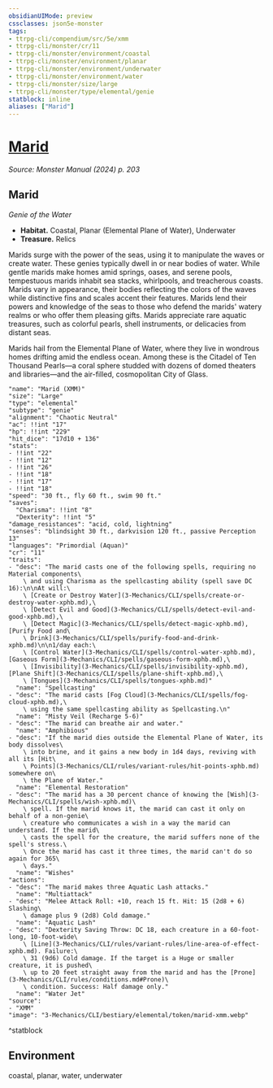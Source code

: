 ```yaml
---
obsidianUIMode: preview
cssclasses: json5e-monster
tags:
- ttrpg-cli/compendium/src/5e/xmm
- ttrpg-cli/monster/cr/11
- ttrpg-cli/monster/environment/coastal
- ttrpg-cli/monster/environment/planar
- ttrpg-cli/monster/environment/underwater
- ttrpg-cli/monster/environment/water
- ttrpg-cli/monster/size/large
- ttrpg-cli/monster/type/elemental/genie
statblock: inline
aliases: ["Marid"]
---
```

# [Marid](3-Mechanics\CLI\bestiary\elemental/marid-xmm.md)
*Source: Monster Manual (2024) p. 203*  

## Marid

*Genie of the Water*

- **Habitat.** Coastal, Planar (Elemental Plane of Water), Underwater  
- **Treasure.** Relics  

Marids surge with the power of the seas, using it to manipulate the waves or create water. These genies typically dwell in or near bodies of water. While gentle marids make homes amid springs, oases, and serene pools, tempestuous marids inhabit sea stacks, whirlpools, and treacherous coasts. Marids vary in appearance, their bodies reflecting the colors of the waves while distinctive fins and scales accent their features. Marids lend their powers and knowledge of the seas to those who defend the marids' watery realms or who offer them pleasing gifts. Marids appreciate rare aquatic treasures, such as colorful pearls, shell instruments, or delicacies from distant seas.

Marids hail from the Elemental Plane of Water, where they live in wondrous homes drifting amid the endless ocean. Among these is the Citadel of Ten Thousand Pearls—a coral sphere studded with dozens of domed theaters and libraries—and the air-filled, cosmopolitan City of Glass.

```statblock
"name": "Marid (XMM)"
"size": "Large"
"type": "elemental"
"subtype": "genie"
"alignment": "Chaotic Neutral"
"ac": !!int "17"
"hp": !!int "229"
"hit_dice": "17d10 + 136"
"stats":
- !!int "22"
- !!int "12"
- !!int "26"
- !!int "18"
- !!int "17"
- !!int "18"
"speed": "30 ft., fly 60 ft., swim 90 ft."
"saves":
  "Charisma": !!int "8"
  "Dexterity": !!int "5"
"damage_resistances": "acid, cold, lightning"
"senses": "blindsight 30 ft., darkvision 120 ft., passive Perception 13"
"languages": "Primordial (Aquan)"
"cr": "11"
"traits":
- "desc": "The marid casts one of the following spells, requiring no Material components\
    \ and using Charisma as the spellcasting ability (spell save DC 16):\n\nAt will:\
    \ [Create or Destroy Water](3-Mechanics/CLI/spells/create-or-destroy-water-xphb.md),\
    \ [Detect Evil and Good](3-Mechanics/CLI/spells/detect-evil-and-good-xphb.md),\
    \ [Detect Magic](3-Mechanics/CLI/spells/detect-magic-xphb.md), [Purify Food and\
    \ Drink](3-Mechanics/CLI/spells/purify-food-and-drink-xphb.md)\n\n1/day each:\
    \ [Control Water](3-Mechanics/CLI/spells/control-water-xphb.md), [Gaseous Form](3-Mechanics/CLI/spells/gaseous-form-xphb.md),\
    \ [Invisibility](3-Mechanics/CLI/spells/invisibility-xphb.md), [Plane Shift](3-Mechanics/CLI/spells/plane-shift-xphb.md),\
    \ [Tongues](3-Mechanics/CLI/spells/tongues-xphb.md)"
  "name": "Spellcasting"
- "desc": "The marid casts [Fog Cloud](3-Mechanics/CLI/spells/fog-cloud-xphb.md),\
    \ using the same spellcasting ability as Spellcasting.\n"
  "name": "Misty Veil (Recharge 5-6)"
- "desc": "The marid can breathe air and water."
  "name": "Amphibious"
- "desc": "If the marid dies outside the Elemental Plane of Water, its body dissolves\
    \ into brine, and it gains a new body in 1d4 days, reviving with all its [Hit\
    \ Points](3-Mechanics/CLI/rules/variant-rules/hit-points-xphb.md) somewhere on\
    \ the Plane of Water."
  "name": "Elemental Restoration"
- "desc": "The marid has a 30 percent chance of knowing the [Wish](3-Mechanics/CLI/spells/wish-xphb.md)\
    \ spell. If the marid knows it, the marid can cast it only on behalf of a non-genie\
    \ creature who communicates a wish in a way the marid can understand. If the marid\
    \ casts the spell for the creature, the marid suffers none of the spell's stress.\
    \ Once the marid has cast it three times, the marid can't do so again for 365\
    \ days."
  "name": "Wishes"
"actions":
- "desc": "The marid makes three Aquatic Lash attacks."
  "name": "Multiattack"
- "desc": "Melee Attack Roll: +10, reach 15 ft. Hit: 15 (2d8 + 6) Slashing\
    \ damage plus 9 (2d8) Cold damage."
  "name": "Aquatic Lash"
- "desc": "Dexterity Saving Throw: DC 18, each creature in a 60-foot-long, 10-foot-wide\
    \ [Line](3-Mechanics/CLI/rules/variant-rules/line-area-of-effect-xphb.md). Failure:\
    \ 31 (9d6) Cold damage. If the target is a Huge or smaller creature, it is pushed\
    \ up to 20 feet straight away from the marid and has the [Prone](3-Mechanics/CLI/rules/conditions.md#Prone)\
    \ condition. Success: Half damage only."
  "name": "Water Jet"
"source":
- "XMM"
"image": "3-Mechanics/CLI/bestiary/elemental/token/marid-xmm.webp"
```
^statblock

## Environment

coastal, planar, water, underwater